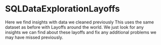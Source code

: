 # SQLDataExplorationLayoffs
Here we find insights with data we cleaned previously
This uses the same dataset as before with Layoffs around the world. We just look for any insights we can find about these layoffs and fix any additional problems we may have missed previously.
